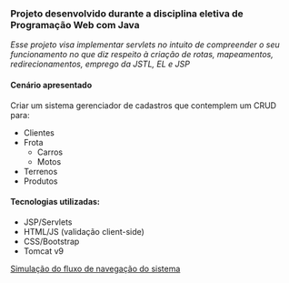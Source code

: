 ### Projeto desenvolvido durante a disciplina eletiva de Programação Web com Java

*Esse projeto visa implementar servlets no intuito de compreender o seu funcionamento no que diz respeito à criação de rotas, mapeamentos, redirecionamentos, emprego da JSTL, EL e JSP*

#### Cenário apresentado
Criar um sistema gerenciador de cadastros que contemplem um CRUD para: 
- Clientes
- Frota
  - Carros
  - Motos
- Terrenos
- Produtos

#### Tecnologias utilizadas:
- JSP/Servlets
- HTML/JS (validação client-side)
- CSS/Bootstrap
- Tomcat v9

[Simulação do fluxo de navegação do sistema](https://marvelapp.com/prototype/77i8152)
